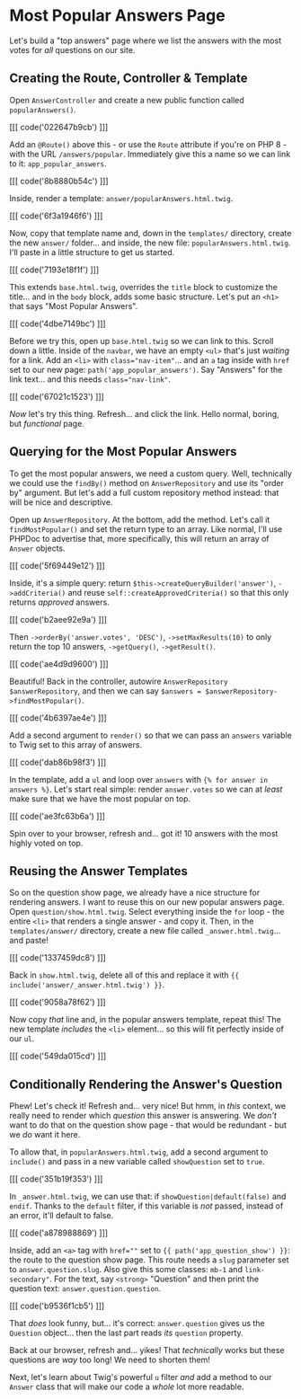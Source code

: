 # Most Popular Answers Page

Let's build a "top answers" page where we list the answers with the most votes
for *all* questions on our site.

## Creating the Route, Controller & Template

Open `AnswerController` and create a new public function called `popularAnswers()`.

[[[ code('022647b9cb') ]]]

Add an `@Route()` above this - or use the `Route` attribute if you're on PHP 8 -
with the URL `/answers/popular`. Immediately give this a name so we can link to it:
`app_popular_answers`.

[[[ code('8b8880b54c') ]]]

Inside, render a template: `answer/popularAnswers.html.twig`.

[[[ code('6f3a1946f6') ]]]

Now, copy that template name and, down in the `templates/` directory, create the
new `answer/` folder... and inside, the new file: `popularAnswers.html.twig`.
I'll paste in a little structure to get us started.

[[[ code('7193e18f1f') ]]]

This extends `base.html.twig`, overrides the `title` block to customize the title...
and in the `body` block, adds some basic structure. Let's put an `<h1>` that says
"Most Popular Answers".

[[[ code('4dbe7149bc') ]]]

Before we try this, open up `base.html.twig` so we can link to this. Scroll down a
little. Inside of the `navbar`, we have an empty `<ul>` that's just *waiting* for
a link. Add an `<li>` with `class="nav-item"`... and an `a` tag inside with `href`
set to our new page: `path('app_popular_answers')`. Say "Answers" for the link
text... and this needs `class="nav-link"`.

[[[ code('67021c1523') ]]]

*Now* let's try this thing. Refresh... and click the link. Hello normal, boring,
but *functional* page.

## Querying for the Most Popular Answers

To get the most popular answers, we need a custom query. Well, technically we could
use the `findBy()` method on `AnswerRepository` and use its "order by" argument.
But let's add a full custom repository method instead: that will be nice and
descriptive.

Open up `AnswerRepository`. At the bottom, add the method. Let's call it
`findMostPopular()` and set the return type to an array. Like normal, I'll use
PHPDoc to advertise that, more specifically, this will return an array of
`Answer` objects.

[[[ code('5f69449e12') ]]]

Inside, it's a simple query: return `$this->createQueryBuilder('answer')`,
`->addCriteria()` and reuse `self::createApprovedCriteria()` so that this only returns
*approved* answers. 

[[[ code('b2aee92e9a') ]]]

Then `->orderBy('answer.votes', 'DESC')`, `->setMaxResults(10)`
to only return the top 10 answers, `->getQuery()`, `->getResult()`.

[[[ code('ae4d9d9600') ]]]

Beautiful! Back in the controller, autowire `AnswerRepository $answerRepository`,
and then we can say `$answers = $answerRepository->findMostPopular()`. 

[[[ code('4b6397ae4e') ]]]

Add a second argument to `render()` so that we can pass an `answers` variable to Twig
set to this array of answers.

[[[ code('dab86b98f3') ]]]

In the template, add a `ul` and loop over `answers` with
`{% for answer in answers %}`. Let's start real simple: render `answer.votes`
so we can at *least* make sure that we have the most popular on top.

[[[ code('ae3fc63b6a') ]]]

Spin over to your browser, refresh and... got it! 10 answers with the most highly
voted on top.

## Reusing the Answer Templates

So on the question show page, we already have a nice structure for rendering answers.
I want to reuse this on our new popular answers page. Open `question/show.html.twig`.
Select everything inside the `for` loop - the entire `<li>` that renders a single
answer - and copy it. Then, in the `templates/answer/` directory, create a new file
called `_answer.html.twig`... and paste!

[[[ code('1337459dc8') ]]]

Back in `show.html.twig`, delete all of this and replace it with
`{{ include('answer/_answer.html.twig') }}`.

[[[ code('9058a78f62') ]]]

Now copy *that* line and, in the popular answers template, repeat this! The new
template *includes* the `<li>` element... so this will fit perfectly inside of
our `ul`.

[[[ code('549da015cd') ]]]

## Conditionally Rendering the Answer's Question

Phew! Let's check it! Refresh and... very nice! But hmm, in *this* context, we really
need to render which *question* this answer is answering. We *don't* want to do
that on the question show page - that would be redundant - but we *do* want it here.

To allow that, in `popularAnswers.html.twig`, add a second argument to `include()`
and pass in a new variable called `showQuestion` set to `true`.

[[[ code('351b19f353') ]]]

In `_answer.html.twig`, we can use that: if `showQuestion|default(false)` and `endif`.
Thanks to the `default` filter, if this variable is *not* passed, instead of an
error, it'll default to false.

[[[ code('a878988869') ]]]

Inside, add an `<a>` tag with `href=""` set to `{{ path('app_question_show') }}`:
the route to the question show page. This route needs a `slug` parameter set to
`answer.question.slug`. Also give this some classes: `mb-1` and `link-secondary"`.
For the text, say `<strong>` "Question" and then print the question text:
`answer.question.question`.

[[[ code('b9536f1cb5') ]]]

That *does* look funny, but... it's correct: `answer.question` gives us the `Question`
object... then the last part reads *its* `question` property.

Back at our browser, refresh and... yikes! That *technically* works but these
questions are *way* too long! We need to shorten them!

Next, let's learn about Twig's powerful `u` filter *and* add a method to our
`Answer` class that will make our code a *whole* lot more readable.
